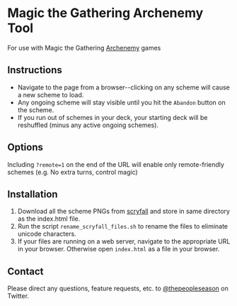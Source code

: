 Magic the Gathering Archenemy Tool
==================================

For use with Magic the Gathering [Archenemy](https://mtg.gamepedia.com/Archenemy_(format)) games

Instructions
------------

- Navigate to the page from a browser--clicking on any scheme will cause a new scheme to load.
- Any ongoing scheme will stay visible until you hit the `Abandon` button on the scheme.
- If you run out of schemes in your deck, your starting deck will be reshuffled (minus any active ongoing schemes).

Options
-------

Including `?remote=1` on the end of the URL will enable only remote-friendly schemes (e.g. No extra turns, control magic)

Installation
------------

1. Download all the scheme PNGs from [scryfall](https://scryfall.com/search?q=t%3Ascheme) and store in same directory as the index.html file.
2. Run the script `rename_scryfall_files.sh` to rename the files to eliminate unicode characters.
3. If your files are running on a web server, navigate to the appropriate URL in your browser. Otherwise open `index.html` as a file in your browser.

Contact
-------

Please direct any questions, feature requests, etc. to [@thepeopleseason](https://twitter.com/thepeopleseason) on Twitter.